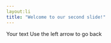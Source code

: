 ```yaml
---
layout:li
title: "Welcome to our second slide!"
---
```

Your text
Use the left arrow to go back




